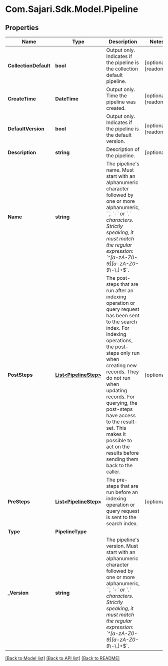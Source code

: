 # Com.Sajari.Sdk.Model.Pipeline

## Properties

Name | Type | Description | Notes
------------ | ------------- | ------------- | -------------
**CollectionDefault** | **bool** | Output only. Indicates if the pipeline is the collection default pipeline. | [optional] [readonly] 
**CreateTime** | **DateTime** | Output only. Time the pipeline was created. | [optional] [readonly] 
**DefaultVersion** | **bool** | Output only. Indicates if the pipeline is the default version. | [optional] [readonly] 
**Description** | **string** | Description of the pipeline. | [optional] 
**Name** | **string** | The pipeline&#39;s name.  Must start with an alphanumeric character followed by one or more alphanumeric, &#x60;_&#x60;, &#x60;-&#x60; or &#x60;.&#x60; characters. Strictly speaking, it must match the regular expression: &#x60;^[a-zA-Z0-9][a-zA-Z0-9_\\-\\.]+$&#x60;. | 
**PostSteps** | [**List&lt;PipelineStep&gt;**](PipelineStep.md) | The post-steps that are run after an indexing operation or query request has been sent to the search index.  For indexing operations, the post-steps only run when creating new records. They do not run when updating records.  For querying, the post-steps have access to the result-set. This makes it possible to act on the results before sending them back to the caller. | [optional] 
**PreSteps** | [**List&lt;PipelineStep&gt;**](PipelineStep.md) | The pre-steps that are run before an indexing operation or query request is sent to the search index. | [optional] 
**Type** | **PipelineType** |  | 
**_Version** | **string** | The pipeline&#39;s version.  Must start with an alphanumeric character followed by one or more alphanumeric, &#x60;_&#x60;, &#x60;-&#x60; or &#x60;.&#x60; characters. Strictly speaking, it must match the regular expression: &#x60;^[a-zA-Z0-9][a-zA-Z0-9_\\-\\.]+$&#x60;. | 

[[Back to Model list]](../README.md#documentation-for-models) [[Back to API list]](../README.md#documentation-for-api-endpoints) [[Back to README]](../README.md)

